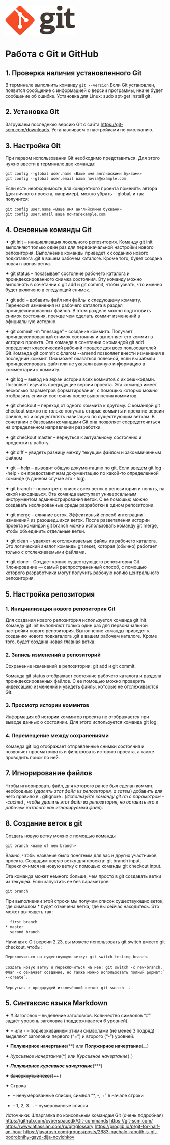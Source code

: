 ![logo](logo@2x.png)

# **Работа с Git и GitHub**

## 1. Проверка наличия установленного Git
В терминале выполнить команду `git --version`
Если Git установлен, появится сообщение с информацией о версии программы, иначе будет сообщение об ошибке.
Установка для Linux: sudo apt-get install git. 

## 2. Установка Git
Загружаем последнюю версию Git с сайта https://git-scm.com/downloads.
Устанавливаем с настройками по умолчанию.

## 3. Настройка Git
При первом использовании Git необходимо представиться. Для этого нужно ввести в терминале две команды:
```
git config --global user.name «Ваше имя английскими буквами» 
git config --global user.email ваша почта@example.com
```
Если есть необходимость для конкретного проекта поменять автора (для личного проекта, например), можно убрать --global, и так получится:
```
git config user.name «Ваше имя английскими буквами» 
git config user.email ваша почта@example.com
```

## 4. Основные команды Git
✦ git init – инициализация локального репозитория. Команду git init выполняют только один раз для первоначальной настройки нового репозитория. Выполнение команды приведет к созданию нового подкаталога .git в вашем рабочем каталоге. Кроме того, будет создана новая главная ветка.

✦ git status – показывает состояние рабочего каталога и проиндексированного снимка состояния. Эту команду можно выполнять в сочетании с git add и git commit, чтобы узнать, что именно будет включено в следующий снимок.

✦ git add – добавить файл или файлы к следующему коммиту. Переносит изменения из рабочего каталога в раздел проиндексированных файлов. В этом разделе можно подготовить снимок состояния, прежде чем сделать коммит изменений в официальную историю.

✦ git commit -m “message” – создание коммита. Получает проиндексированный снимок состояния и выполняет его коммит в историю проекта. Эта команда в сочетании с командой git add определяет классический рабочий процесс для всех пользователей Git.Команда git commit с флагом --amend позволяет внести изменения в последний коммит. Она может оказаться полезной, если вы забыли проиндексировать файл или не указали важную информацию в комментарии к коммиту.

✦ git log – вывод на экран истории всех коммитов с их хеш-кодами. Позволяет изучить предыдущие версии проекта. Эта команда имеет несколько параметров форматирования, с помощью которых можно отобразить снимки состояния после выполнения коммитов.

✦ git checkout – переход от одного коммита к другому. С командой git checkout можно не только получать старые коммиты и прежние версии файлов, но и осуществлять навигацию по существующим веткам. В сочетании с базовыми командами Git она позволяет сосредоточиться на определенном направлении разработки.

✦ git checkout master – вернуться к актуальному состоянию и продолжить работу.

✦ git diff – увидеть разницу между текущим файлом и закоммиченным файлом

✦ git --help – выводит общую документацию по git. Если введем git log --help - он предоставит нам документацию по какой-то определенной команде (в данном случае это - log).

✦ git branch – посмотреть список всех веток в репозитории и понять, на какой находишься. Эта команда выступает универсальным инструментом администрирования веток. С ее помощью можно создавать изолированные среды разработки в одном репозитории.

✦ git merge – слияние веток. Эффективный способ интеграции изменений из разошедшихся веток. После разветвления истории проекта командой git branch можно использовать команду git merge, чтобы объединить отдельные ветки.

✦ git clean – yдаляет неотслеживаемые файлы из рабочего каталога. Это логический аналог команды git reset, которая (обычно) работает только с отслеживаемыми файлами.

✦ git clone – Создает копию существующего репозитория Git. Клонирование — самый распространенный способ, с помощью которого разработчики могут получить рабочую копию центрального репозитория.

## 5. Настройка репозитория
### 1. Инициализация нового репозитория Git
Для создания нового репозитория используется команда git init. Команду git init выполняют только один раз для первоначальной настройки нового репозитория. Выполнение команды приведет к созданию нового подкаталога .git в вашем рабочем каталоге. Кроме того, будет создана новая главная ветка. 
### 2. Запись изменений в репозиторий
Сохранение изменений в репозитории: git add и git commit. 

Команда git status отображает состояние рабочего каталога и раздела проиндексированных файлов. С ее помощью можно проверить индексацию изменений и увидеть файлы, которые не отслеживаются Git. 
### 3. Просмотр истории коммитов
Информация об истории коммитов проекта не отображается при выводе данных о состоянии. Для этого используется команда git log.

### 4. Перемещение между сохранениями
Команда git log отображает отправленные снимки состояния и позволяет просматривать и фильтровать историю проекта, а также проводить поиск по ней. 
## 7. Игнорирование файлов
Чтобы игнорировать файл, для которого ранее был сделан коммит, необходимо (*удалить этот файл из репозитория, а затем*) добавить для него правило в . gitignore . (*Используйте команду git rm с параметром --cached , чтобы удалить этот файл из репозитория, но оставить его в рабочем каталоге как игнорируемый файл*).
## 8. Создание веток в git
Создать новую ветку можно с помощью команды 
```
git branch <name of new branch>
```
Важно, чтобы название было понятным для вас и других участников проекта. Создадим новую ветку для проекта: git branch input. Переключимся на новую ветку с помощью команды git checkout input.

Эта команда может немного больше, чем просто в git создавать ветки из текущей. Если запустить ее без параметров:
```
git branch
```
При выполнении этой строки мы получим список существующих веток, где символом * будет отмечена ветка, где вы сейчас находитесь. Это может выглядеть так:
```
  first_branch
* master
  second_branch
```


Начиная с Git версии 2.23, вы можете использовать git switch вместо git checkout, чтобы:

    Переключиться на существующую ветку: git switch testing-branch.

    Создать новую ветку и переключиться на неё: git switch -c new-branch. Флаг -c означает создание, но также можно использовать полный формат:` --create`.

    Вернуться к предыдущей извлечённой ветке: git switch -.

## 5. Синтаксис языка Markdown
✦ # Заголовок – выделение заголовков. Количество символов “#” задаёт уровень заголовка
(поддерживается 6 уровней).

✦ = или - – подчёркиванием этими символами (не менее 3 подряд) выделяют заголовки
первого (“=”) и второго (“-”) уровней.

✦ **Полужирное начертание**(**) или __Полужирное начертание__(__)

✦ *Курсивное начертание*(*) или _Курсивное начертание_(_)

✦ ***Полужирное курсивное начертание***(***)

✦ ~~Зачёркнутый текст~~(~~)

✦ Строка 

* – ненумерованные списки, символ “*, -, +” в начале строки

* – 1, 2, 3 ... – нумерованные списки

Источники:
Шпаргалка по консольным командам Git (очень подробная) https://github.com/cyberspacedk/Git-commands
https://git-scm.com/
https://www.atlassian.com/ru/git/glossary
https://proglib.io/p/git-for-half-an-hour
https://javarush.com/groups/posts/2683-nachalo-rabotih-s-git-podrobnihy-gayd-dlja-novichkov